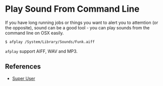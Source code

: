 # Play Sound From Command Line

If you have long running jobs or things you want to alert you to attemtion (or the opposite), sound can be a good tool - you can play sounds from the command line on OSX easily.

```bash
$ afplay /System/Library/Sounds/Funk.aiff
```

`afplay` support AIFF, WAV and MP3.

## References

- [Super User](https://superuser.com/questions/598783/play-sound-on-mac-terminal?utm_medium=organic&utm_source=google_rich_qa&utm_campaign=google_rich_qa)
